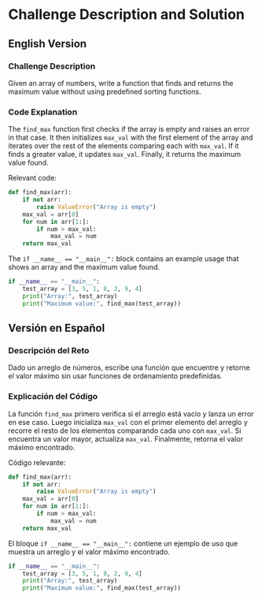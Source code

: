 # Challenge Description and Solution

## English Version

### Challenge Description
Given an array of numbers, write a function that finds and returns the maximum value without using predefined sorting functions.

### Code Explanation
The `find_max` function first checks if the array is empty and raises an error in that case. It then initializes `max_val` with the first element of the array and iterates over the rest of the elements comparing each with `max_val`. If it finds a greater value, it updates `max_val`. Finally, it returns the maximum value found.

Relevant code:

```python
def find_max(arr):
    if not arr:
        raise ValueError("Array is empty")
    max_val = arr[0]
    for num in arr[1:]:
        if num > max_val:
            max_val = num
    return max_val
```

The `if __name__ == "__main__":` block contains an example usage that shows an array and the maximum value found.

```python
if __name__ == "__main__":
    test_array = [3, 5, 1, 8, 2, 9, 4]
    print("Array:", test_array)
    print("Maximum value:", find_max(test_array))
```

## Versión en Español

### Descripción del Reto
Dado un arreglo de números, escribe una función que encuentre y retorne el valor máximo sin usar funciones de ordenamiento predefinidas.

### Explicación del Código
La función `find_max` primero verifica si el arreglo está vacío y lanza un error en ese caso. Luego inicializa `max_val` con el primer elemento del arreglo y recorre el resto de los elementos comparando cada uno con `max_val`. Si encuentra un valor mayor, actualiza `max_val`. Finalmente, retorna el valor máximo encontrado.

Código relevante:

```python
def find_max(arr):
    if not arr:
        raise ValueError("Array is empty")
    max_val = arr[0]
    for num in arr[1:]:
        if num > max_val:
            max_val = num
    return max_val
```

El bloque `if __name__ == "__main__":` contiene un ejemplo de uso que muestra un arreglo y el valor máximo encontrado.

```python
if __name__ == "__main__":
    test_array = [3, 5, 1, 8, 2, 9, 4]
    print("Array:", test_array)
    print("Maximum value:", find_max(test_array))
